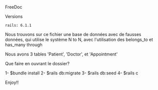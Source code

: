 FreeDoc

Versions
    
    rails: 6.1.1


Nous trouvons sur ce fichier une base de données avec de fausses données, qui utilise le système N to N, avec l'utilisation des belongs_to et has_many through


Nous avons 3 tables 'Patient', 'Doctor', et 'Appointment'

Que faire en ouvrant le dossier?

   1- $bundle install
   2- $rails db:migrate
   3- $rails db:seed
   4- $rails c

Enjoy!!
